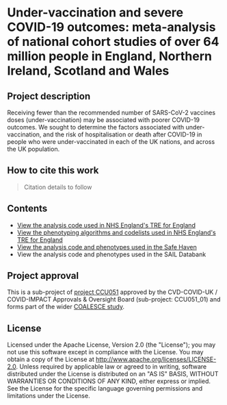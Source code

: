 # Under-vaccination and severe COVID-19 outcomes: meta-analysis of national cohort studies of over 64 million people in England, Northern Ireland, Scotland and Wales

## Project description

Receiving fewer than the recommended number of SARS-CoV-2 vaccines doses (under-vaccination) may be associated with poorer COVID-19 outcomes. We sought to determine the factors associated with under-vaccination, and the risk of hospitalisation or death after COVID-19 in people who were under-vaccinated in each of the UK nations, and across the UK population.

## How to cite this work
> Citation details to follow

## Contents

* [View the analysis code used in NHS England's TRE for England](https://github.com/BHFDSC/CCU051_01/tree/main/code)
* [View the phenotyping algorithms and codelists used in NHS England's TRE for England](https://github.com/BHFDSC/CCU051_01/tree/main/phenotypes)
* [View the analysis code and phenotypes used in the Safe Haven](https://github.com/HDRUK/COALESCE)
* View the analysis code and phenotypes used in the SAIL Databank

## Project approval

This is a sub-project of [project CCU051](https://github.com/BHFDSC/CCU051) approved by the CVD-COVID-UK / COVID-IMPACT Approvals & Oversight Board (sub-project: CCU051_01) and forms part of the wider [COALESCE study](https://www.hdruk.ac.uk/projects/coalesce/).

## License

Licensed under the Apache License, Version 2.0 (the "License"); you may not use this software except in compliance with the License. You may obtain a copy of the License at http://www.apache.org/licenses/LICENSE-2.0. Unless required by applicable law or agreed to in writing, software distributed under the License is distributed on an "AS IS" BASIS, WITHOUT WARRANTIES OR CONDITIONS OF ANY KIND, either express or implied. See the License for the specific language governing permissions and limitations under the License.
